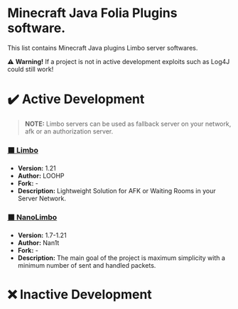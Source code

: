 # Minecraft Java Folia Plugins software.
This list contains Minecraft Java plugins Limbo server softwares.

⚠️ **Warning!** If a project is not in active development exploits such as Log4J could still work!

# ✔️ Active Development

> **NOTE:** Limbo servers can be used as fallback server on your network, afk or an authorization server.

### [⬛ Limbo](https://github.com/LOOHP/Limbo)
- **Version:** 1.21
- **Author:** LOOHP
- **Fork:** -
- **Description:** Lightweight Solution for AFK or Waiting Rooms in your Server Network.

### [⬛ NanoLimbo](https://github.com/Nan1t/NanoLimbo)
- **Version:** 1.7-1.21
- **Author:** Nan1t
- **Fork:** -
- **Description:** The main goal of the project is maximum simplicity with a minimum number of sent and handled packets.

# ❌ Inactive Development